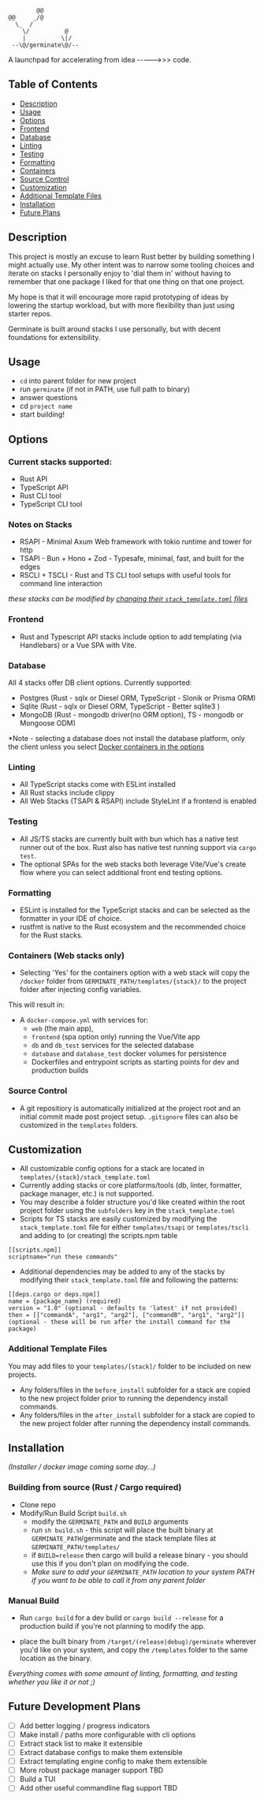 ```
        @@
@@     _/@
  \_  /
    \/          @
    |          \|/
 --\@/germinate\@/--
```

A launchpad for accelerating from idea ----->>> code. 

## Table of Contents
- [Description](#description)
- [Usage](#usage)
- [Options](#options)
- [Frontend](#frontend)
- [Database](#database)
- [Linting](#linting)
- [Testing](#testing)
- [Formatting](#formatting)
- [Containers](#containers-web-stacks-only)
- [Source Control](#source-control)
- [Customization](#customization)
- [Additional Template Files](#additional-template-files)
- [Installation](#installation)
- [Future Plans](#future-development-plans)

## Description
This project is mostly an excuse to learn Rust better by building something I might actually use. My other intent was to narrow some tooling choices and iterate on stacks I personally enjoy to 'dial them in' without having to remember that one package I liked for that one thing on that one project.  

My hope is that it will encourage more rapid prototyping of ideas by lowering the startup workload, but with more flexibility than just using starter repos. 

Germinate is built around stacks I use personally, but with decent foundations for extensibility. 

## Usage 
- `cd` into parent folder for new project
- run `germinate` (if not in PATH, use full path to binary)
- answer questions
- cd `project name` 
- start building! 

## Options
### Current stacks supported:
- Rust API
- TypeScript API
- Rust CLI tool
- TypeScript CLI tool

### Notes on Stacks 
- RSAPI - Minimal Axum Web framework with tokio runtime and tower for http
- TSAPI - Bun + Hono + Zod - Typesafe, minimal, fast, and built for the edges
- RSCLI + TSCLI - Rust and TS CLI tool setups with useful tools for command line interaction

_these stacks can be modified by [changing their `stack_template.toml` files](#customization)_
### Frontend
- Rust and Typescript API stacks include option to add templating (via Handlebars) or a Vue SPA with Vite. 

### Database
All 4 stacks offer DB client options. Currently supported:
- Postgres (Rust - sqlx or Diesel ORM, TypeScript - Slonik or Prisma ORM)
- Sqlite (Rust - sqlx or Diesel ORM, TypeScript - Better sqlite3 )
- MongoDB (Rust - mongodb driver(no ORM option), TS - mongodb or Mongoose ODM)

*Note - selecting a database does not install the database platform, only the client unless you select [Docker containers in the options](#containers)

### Linting
- All TypeScript stacks come with ESLint installed 
- All Rust stacks include clippy
- All Web Stacks (TSAPI & RSAPI) include StyleLint if a frontend is enabled

### Testing
- All JS/TS stacks are currently built with bun which has a native test runner out of the box. Rust also has native test running support via `cargo test`.  
- The optional SPAs for the web stacks both leverage Vite/Vue's create flow where you can select additional front end testing options.

### Formatting
- ESLint is installed for the TypeScript stacks and can be selected as the formatter in your IDE of choice.
- rustfmt is native to the Rust ecosystem and the recommended choice for the Rust stacks. 

### Containers (Web stacks only) 
- Selecting 'Yes' for the containers option with a web stack will copy the `/docker` folder from `GERMINATE_PATH/templates/{stack}/` to the project folder after injecting config variables.

This will result in:
- A `docker-compose.yml` with services for:
  - `web` (the main app), 
  - `frontend` (spa option only) running the Vue/Vite app
  - `db` and `db_test` services for the selected database 
  - `database` and `database_test` docker volumes for persistence 
  - Dockerfiles and entrypoint scripts as starting points for dev and production builds

### Source Control 
- A git repositiory is automatically initialized at the project root and an initial commit made post project setup. `.gitignore` files can also be customized in the `templates` folders. 


## Customization
- All customizable config options for a stack are located in `templates/{stack}/stack_template.toml`
- Currently adding stacks or core platforms/tools (db, linter, formatter, package manager, etc.) is not supported. 
- You may describe a folder structure you'd like created within the root project folder using the `subfolders` key in the `stack_template.toml`
- Scripts for TS stacks are easily customized by modifying the `stack_template.toml` file for either `templates/tsapi` or `templates/tscli` and adding to (or creating) the scripts.npm table
```
[[scripts.npm]]
scriptname="run these commands"
```
- Additional dependencies may be added to any of the stacks by modifying their `stack_template.toml` file and following the patterns:
```
[[deps.cargo or deps.npm]]
name = {package_name} (required)
version = "1.0" (optional - defaults to 'latest' if not provided)
then = [["commandA", "arg1", "arg2"], ["commandB", "arg1", "arg2"]] (optional - these will be run after the install command for the package)
```

### Additional Template Files
You may add files to your `templates/[stack]/` folder to be included on new projects. 
- Any folders/files in the `before_install` subfolder for a stack are copied to the new project folder prior to running the dependency install commands. 
- Any folders/files in the `after_install` subfolder for a stack are copied to the new project folder after running the dependency install commands. 

## Installation
_(Installer / docker image coming some day...)_

### Building from source (Rust / Cargo required)
- Clone repo
- Modify/Run Build Script `build.sh`
  - modify the `GERMINATE_PATH` and `BUILD` arguments
  - run `sh build.sh` - this script will place the built binary at `GERMINATE_PATH`/germinate and the stack template files at `GERMINATE_PATH/templates/`
  - if `BUILD=release` then cargo will build a release binary - you should use this if you don't plan on modifying the code.
  - *Make sure to add your `GERMINATE_PATH` location to your system PATH if you want to be able to call it from any parent folder* 

### Manual Build
- Run `cargo build` for a dev build or `cargo build --release` for a production build if you're not planning to modify the app. 

- place the built binary from `/target/(release|debug)/germinate` wherever you'd like on your system, and copy the `/templates` folder to the same location as the binary. 


*Everything comes with some amount of linting, formatting, and testing whether you like it or not ;)* 
## Future Development Plans
- [ ] Add better logging / progress indicators
- [ ] Make install / paths more configurable with cli options
- [ ] Extract stack list to make it extensible
- [ ] Extract database configs to make them extensible
- [ ] Extract templating engine config to make them extensible
- [ ] More robust package manager support TBD
- [ ] Build a TUI  
- [ ] Add other useful commandline flag support TBD
